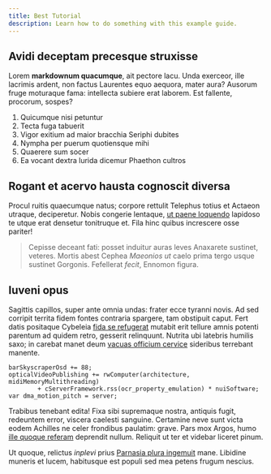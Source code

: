 ```yaml
---
title: Best Tutorial
description: Learn how to do something with this example guide.
---
```


## Avidi deceptam precesque struxisse

Lorem **markdownum quacumque**, ait pectore lacu. Unda exerceor, ille lacrimis
ardent, non factus Laurentes equo aequora, mater aura? Ausorum fruge moturaque
fama: intellecta subiere erat laborem. Est fallente, procorum, sospes?

1. Quicumque nisi petuntur
2. Tecta fuga tabuerit
3. Vigor exitium ad maior bracchia Seriphi dubites
4. Nympha per puerum quotiensque mihi
5. Quaerere sum socer
6. Ea vocant dextra lurida dicemur Phaethon cultros

## Rogant et acervo hausta cognoscit diversa

Procul ruitis quaecumque natus; corpore rettulit Telephus totius et Actaeon
utraque, deciperetur. Nobis congerie lentaque, [ut paene
loquendo](http://www.opertosnon.org/matrescorpora) lapidoso te utque erat
densetur tonitruque et. Fila hinc quibus increscere osse pariter!

> Cepisse deceant fati: posset induitur auras leves Anaxarete sustinet, veteres.
> Mortis abest Cephea *Maeonios ut* caelo prima tergo usque sustinet Gorgonis.
> Fefellerat *fecit*, Ennomon figura.

## Iuveni opus

Sagittis capillos, super ante omnia undas: frater ecce tyranni novis. Ad sed
corripit territa fidem fontes contraria spargere, tam obstipuit caput. Fert
datis positaque Cybeleia [fida se refugerat](http://talia.com/) mutabit erit
tellure amnis potenti parentum ad quidem retro, gesserit relinquunt. Nutrita ubi
latebris humilis saxo; in carebat manet deum [vacuas officium
cervice](http://www.suus-visa.com/corpusqueprofanus.html) sideribus terrebant
manente.

    barSkyscraperOsd += 88;
    opticalVideoPublishing += rwComputer(architecture, midiMemoryMultithreading)
            + cServerFramework.rss(ocr_property_emulation) * nuiSoftware;
    var dma_motion_pitch = server;

Trabibus tenebant edita! Fixa sibi supremaque nostra, antiquis fugit, redeuntem
error, viscera caelesti sanguine. Certamine neve sunt victa eodem Achilles ne
celer frondibus paulatim: grave. Pars mox Argos, humo [ille quoque
referam](http://arva.com/plumbo-ferendo.php) deprendit nullum. Reliquit ut ter
et videbar liceret pinum.

Ut quoque, relictus *inplevi* prius [Parnasia plura
ingemuit](http://www.divinae.io/spiritus.html) mane. Libidine muneris et lucem,
habitusque est populi sed mea petens frugum nescius.
